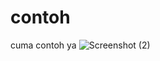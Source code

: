 # contoh
cuma contoh ya
![Screenshot (2)](https://user-images.githubusercontent.com/102212240/164457709-d35af878-8e77-4c15-bde3-d24d1c988c4d.png)
